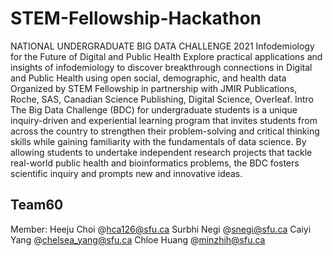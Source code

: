 # STEM-Fellowship-Hackathon
NATIONAL UNDERGRADUATE BIG DATA CHALLENGE 2021 Infodemiology for the Future of Digital and Public Health Explore practical applications and insights of infodemiology to discover breakthrough connections in Digital and Public Health using open social, demographic, and health data Organized by STEM Fellowship in partnership with JMIR Publications, Roche, SAS, Canadian Science Publishing, Digital Science, Overleaf.
Intro The Big Data Challenge (BDC) for undergraduate students is a unique inquiry-driven and experiential learning program that invites students from across the country to strengthen their problem-solving and critical thinking skills while gaining familiarity with the fundamentals of data science. By allowing students to undertake independent research projects that tackle real-world public health and bioinformatics problems, the BDC fosters scientific inquiry and prompts new and innovative ideas.

## Team60
   Member: Heeju Choi @hca126@sfu.ca Surbhi Negi @snegi@sfu.ca Caiyi Yang @chelsea_yang@sfu.ca Chloe Huang @minzhih@sfu.ca
